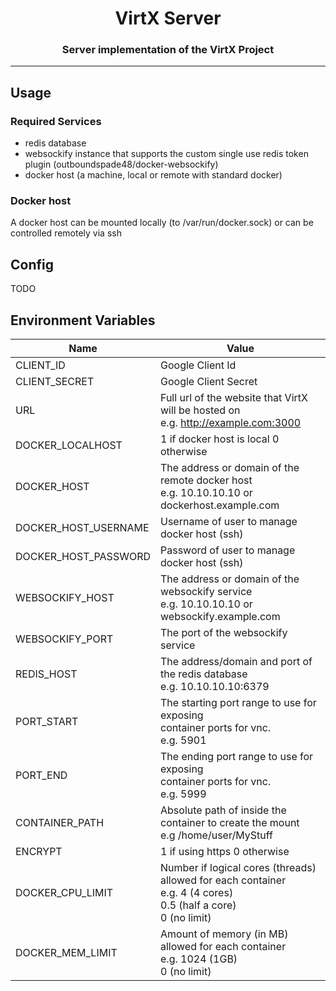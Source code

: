 # <center>VirtX Server</center>
### <center>Server implementation of the VirtX Project</center>
---

## Usage
### Required Services
 - redis database
 - websockify instance that supports the custom single use redis token plugin (outboundspade48/docker-websockify)
 - docker host (a machine, local or remote with standard docker)
### Docker host
A docker host can be mounted locally (to /var/run/docker.sock) or can be controlled remotely via ssh
## Config
TODO
## Environment Variables


Name | Value 
---------|----------
CLIENT_ID | Google Client Id
CLIENT_SECRET | Google Client Secret
URL | Full url of the website that VirtX will be hosted on <br>e.g. http://example.com:3000
DOCKER_LOCALHOST | 1 if docker host is local 0 otherwise
DOCKER_HOST | The address or domain of the remote docker host <br>e.g. 10.10.10.10 or dockerhost.example.com
DOCKER_HOST_USERNAME|Username of user to manage docker host (ssh)
DOCKER_HOST_PASSWORD|Password of user to manage docker host (ssh)
WEBSOCKIFY_HOST|The address or domain of the websockify service <br>e.g. 10.10.10.10 or websockify.example.com
WEBSOCKIFY_PORT|The port of the websockify service
REDIS_HOST|The address/domain and port of the redis database<br>e.g. 10.10.10.10:6379
PORT_START|The starting port range to use for exposing<br> container ports for vnc.<br>e.g. 5901
PORT_END|The ending port range to use for exposing<br> container ports for vnc.<br>e.g. 5999
CONTAINER_PATH|Absolute path of inside the container to create the mount<br>e.g /home/user/MyStuff
ENCRYPT| 1 if using https 0 otherwise
DOCKER_CPU_LIMIT|Number if logical cores (threads) allowed for each container<br>e.g. 4 (4 cores)<br>0.5 (half a core)<br> 0 (no limit)
DOCKER_MEM_LIMIT|Amount of memory (in MB) allowed for each container<br>e.g. 1024 (1GB)<br>0 (no limit)
